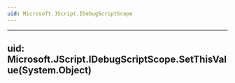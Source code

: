 ```yaml
---
uid: Microsoft.JScript.IDebugScriptScope
---
```


---
uid: Microsoft.JScript.IDebugScriptScope.SetThisValue(System.Object)
---
